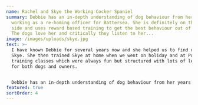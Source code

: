 ```yaml
---
name: Rachel and Skye the Working Cocker Spaniel
summary: Debbie has an in-depth understanding of dog behaviour from her years
  working as a re-homing officer for Battersea. She is definitely on the dogs’
  side and uses reward based training to get the best behaviour out of her dogs.
  The dogs love her and critically they listen to her...
image: /images/uploads/skye.jpg
text: >-
  I have known Debbie for several years now and she helped us to find our puppy
  Skye. She then trained Skye at home when we went on holiday and at PuppyStars
  training classes which were always fun but structured with lots of learning
  for both dogs and owners.


  Debbie has an in-depth understanding of dog behaviour from her years working as a re-homing officer for Battersea. She is definitely on the dogs’ side and uses reward based training to get the best behaviour out of her dogs. The dogs love her and critically they listen to her. She has a love of continuous learning and regularly attends workshops through the year to build her knowledge on everything from dog massage to behavioural issues. She will be your dog’s best friend.”
featured: true
sortOrder: 4
---
```

